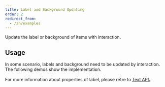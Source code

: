 ```yaml
---
title: Label and Background Updating
order: 2
redirect_from:
  - /zh/examples
---
```


Update the label or background of items with interaction.

## Usage

In some scenario, labels and background need to be updated by interaction. The following demos show the implementation.

For more information about properties of label, please refre to [Text API](/zh/docs/api/properties/TextProperties)。